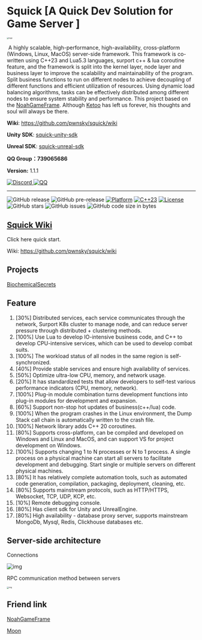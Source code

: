 # Squick  [A Quick Dev Solution for Game Server ]

<img src="https://github.com/pwnsky/squick/wiki/images/logo.jpg" alt="logo" style="zoom: 33%;" />

​	A highly scalable, high-performance, high-availability, cross-platform (Windows, Linux, MacOS) server-side framework. This framework is co-written using C++23 and Lua5.3 languages, surport c++ & lua coroutine feature, and the framework is split into the kernel layer, node layer and business layer to improve the scalability and maintainability of the program. Split business functions to run on different nodes to achieve decoupling of different functions and efficient utilization of resources. Using dynamic load balancing algorithms, tasks can be effectively distributed among different nodes to ensure system stability and performance. This project based on the [NoahGameFrame](https://github.com/ketoo/NoahGameFrame). Although [Ketoo](https://github.com/ketoo) has left us forever, his thoughts and soul will always be there.

**Wiki**: https://github.com/pwnsky/squick/wiki

**Unity SDK**:  [squick-unity-sdk](https://github.com/pwnsky/squick-unity-sdk)

**Unreal SDK**: [squick-unreal-sdk](https://github.com/pwnsky/squick-unreal-sdk)

**QQ Group：739065686**

**Version:** 1.1.1

<div>
<a target="_blank" href="https://discord.gg/vrdGbKqj">
<img alt="Discord" src="https://img.shields.io/discord/1229785545656242226?color=%23738ADB&label=Discord&logo=discord&logoColor=white&style=flat-square"/>
</a>
<a target="_blank" href="https://qm.qq.com/q/IIsF3qbSsU">
<img alt="QQ" src="https://img.shields.io/badge/QQ Group-%2312B7F5?logo=tencent-qq&logoColor=white&style=flat-square"/>
</a>
</div>

---

![GitHub release](https://img.shields.io/github/release/pwnsky/Squick.svg?style=flat-square)
![GitHub pre-release](https://img.shields.io/github/release-pre/pwnsky/Squick.svg?label=pre-release&style=flat-square)
[![Platform](https://img.shields.io/badge/Platform-Linux-green.svg?style=flat-square)](https://github.com/pwnsky/Squick)
[![C++23](https://img.shields.io/badge/C++-23-4c7e9f.svg?style=flat-square)](https://github.com/pwnsky/Squick)
[![License](https://img.shields.io/github/license/pwnsky/Squick.svg?colorB=f48041&style=flat-square)](https://opensource.org/licenses/Apache-2.0)
![GitHub stars](https://img.shields.io/github/stars/pwnsky/Squick.svg?style=flat-square&label=Stars&style=flat-square)
![GitHub issues](https://img.shields.io/github/issues-raw/pwnsky/Squick.svg?style=flat-square)
![GitHub code size in bytes](https://img.shields.io/github/languages/code-size/pwnsky/Squick.svg?style=flat-square)



## [Squick Wiki](https://github.com/pwnsky/squick/wiki)

Click here quick start.

Wiki: https://github.com/pwnsky/squick/wiki

## Projects

[BiochemicalSecrets](https://github.com/pwnsky/BiochemicalSecrets)


## Feature

1. [30%] Distributed services, each service communicates through the network, Surport K8s cluster to manage node, and can reduce server pressure through distributed + clustering methods.
2. [100%] Use Lua to develop IO-intensive business code, and C++ to develop CPU-intensive services, which can be used to develop combat suits.
3. [100%] The workload status of all nodes in the same region is self-synchronized.
4. [40%] Provide stable services and ensure high availability of services.
5. [50%] Optimize ultra-low CPU, memory, and network usage.
6. [20%] It has standardized tests that allow developers to self-test various performance indicators (CPU, memory, network).
7. [100%] Plug-in module combination turns development functions into plug-in modules for development and expansion.
8. [60%] Support non-stop hot updates of business(c++/lua) code.
9. [100%] When the program crashes in the Linux environment, the Dump Stack call chain is automatically written to the crash file.
11. [100%] Network library adds C++ 20 coroutines.
12. [80%] Supports cross-platform, can be compiled and developed on Windows and Linux and MacOS, and can support VS for project development on Windows.
13. [100%] Supports changing 1 to N processes or N to 1 process. A single process on a physical machine can start all servers to facilitate development and debugging. Start single or multiple servers on different physical machines.
14. [80%] It has relatively complete automation tools, such as automated code generation, compilation, packaging, deployment, cleaning, etc.
15. [80%] Supports mainstream protocols, such as HTTP/HTTPS, Websocket, TCP, UDP, KCP, etc.
18. [10%] Remote debugging console.
20. [80%] Has client sdk for Unity and UnrealEngine.
21. [80%] High availability - database proxy server, supports mainstream MongoDb, Mysql, Redis, Clickhouse databases etc.


## Server-side architecture

Connections

![img](https://github.com/pwnsky/squick/wiki/images/object_connections.png)

RPC communication method between servers

<img src="https://github.com/pwnsky/squick/wiki/images/server_to_server_rpc.png" alt="img" style="zoom: 33%;" />



## Friend link

[NoahGameFrame](https://github.com/ketoo/NoahGameFrame)

[Moon](https://github.com/sniper00/moon)

